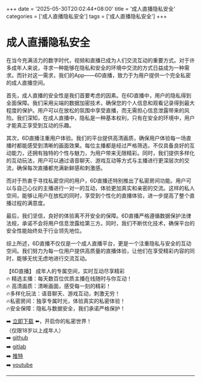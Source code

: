 +++
date = '2025-05-30T20:02:44+08:00'
title = '成人直播隐私安全'
categories = ['成人直播隐私安全']
tags = ['成人直播隐私安全']
+++

# 成人直播隐私安全

在当今充满活力的数字时代，视频和直播已成为人们交流互动的重要方式。对于许多成年人来说，寻求一种能够在隐私和安全的环境中交流的方式日益成为一种需求。而针对这一需求，我们的App——6D直播，致力于为用户提供一个完全私密的成人直播空间。

首先，成人直播的安全性是我们首要考虑的因素。在6D直播中，用户的隐私得到全面保障。我们采用尖端的数据加密技术，确保您的个人信息和观看记录得到最大程度的保护。用户可以在放松的氛围中享受直播，而无需担心信息泄露带来的风险。我们深知，在成人直播中，隐私是一种基本权利，只有在安全的环境中，用户才能真正享受到互动的乐趣。

其次，6D直播注重用户体验。我们的平台提供高清画质，确保用户体验每一场直播时都能感受到清晰的画面效果。每位主播都是经过严格筛选，不仅具备良好的互动能力，还拥有独特的个性与魅力，为用户带来无限精彩。同时，我们提供多样化的互动玩法，用户可以通过语音聊天、游戏互动等方式与主播进行更深层次的交流，确保每次直播都充满新鲜感和刺激感。

而对于热衷于寻找私密空间的用户，6D直播还特别推出了私密房间功能。用户可以与自己心仪的主播进行一对一的互动，体验更加真实和亲密的交流。这样的私人空间，能够让用户在放松的同时，享受到个性化的直播体验，进一步提高了整个直播过程的满意度。

最后，我们坚信，良好的体验离不开安全的保障。6D直播严格遵循数据保护法律法规，承诺不会将用户信息泄露给第三方。同时，我们不断优化技术，确保平台的安全性能始终处于行业领先地位。

综上所述，6D直播不仅仅是一个成人直播平台，更是一个注重隐私与安全的互动空间。我们努力为每一位用户提供高质量的直播体验，让他们在享受精彩内容的同时，能够无忧无虑地进行交流互动。

【6D直播】
成年人的专属空间，实时互动尽享精彩  
🔥 精选主播：每天数百位优质主播在线随时与你互动！  
🔥 高清画质：清晰画面，感受每一刻的精彩！  
🔥多样化玩法：语音聊天、游戏互动，刺激无穷！  
🔥私密房间：独享专属时光，体验真实的私密体验！  
🔥安全保障：隐私与数据安全，我们承诺严格保护！  

➡️ [立即下载](https://down123.s3.ap-east-1.amazonaws.com/down/down.html?channelCode=blog) ⬅️，开启你的私密世界！  
（仅限18岁以上成年人）  
➡️ [github](https://aldult-live.github.io/)  
➡️ [gitlab](https://seo-09598d.gitlab.io/)  
➡️ [推特](https://x.com/wegame33)  
➡️ [youtube](https://www.youtube.com/@6Dlive)  

---
